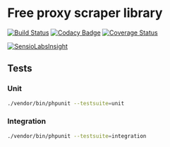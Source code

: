 # Free proxy scraper library

[![Build Status](https://travis-ci.org/vantoozz/proxy-scrapper.svg?branch=master)](https://travis-ci.org/vantoozz/proxy-scrapper)
[![Codacy Badge](https://api.codacy.com/project/badge/Grade/c1e973dc35fc476aa4dc5d5a99781703)](https://www.codacy.com/app/vantoozz/proxy-scrapper)
[![Coverage Status](https://coveralls.io/repos/github/vantoozz/proxy-scrapper/badge.svg?branch=master)](https://coveralls.io/github/vantoozz/proxy-scrapper?branch=master)

[![SensioLabsInsight](https://insight.sensiolabs.com/projects/d5cffc7f-030f-49b3-ac7f-3769db037ee7/big.png)](https://insight.sensiolabs.com/projects/d5cffc7f-030f-49b3-ac7f-3769db037ee7)

## Tests

### Unit
```bash
./vendor/bin/phpunit --testsuite=unit
```

### Integration
```bash
./vendor/bin/phpunit --testsuite=integration
```
